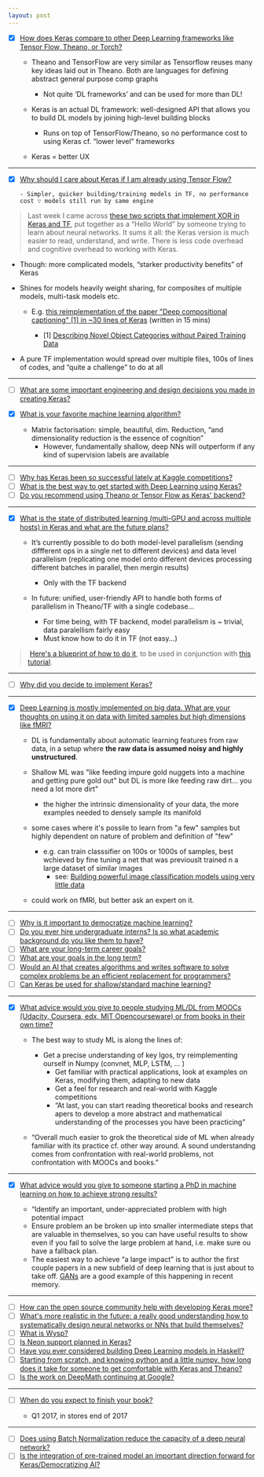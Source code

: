 ```yaml
---
layout: post
---
```

- [x] [How does Keras compare to other Deep Learning frameworks like Tensor Flow, Theano, or Torch?](https://www.quora.com/How-does-Keras-compare-to-other-Deep-Learning-frameworks-like-Tensor-Flow-Theano-or-Torch)
  - Theano and TensorFlow are very similar as Tensorflow reuses many key ideas laid out in Theano. Both are languages for defining abstract general purpose comp graphs 
      - Not quite ‘DL frameworks’ and can be used for more than DL! 

  - Keras is an actual DL framework: well-designed API that allows you to build DL models by joining high-level building blocks 
      - Runs on top of TensorFlow/Theano, so no performance cost to using Keras cf. “lower level” frameworks 
  - Keras = better UX

- - -

- [x] [Why should I care about Keras if I am already using Tensor Flow?](https://www.quora.com/Why-should-I-care-about-Keras-if-I-am-already-using-Tensor-Flow)

      - Simpler, quicker building/training models in TF, no performance cost ∵ models still run by same engine  
      
> Last week I came across [these two scripts that implement XOR in Keras and TF](https://gist.github.com/cburgdorf/e2fb46e5ad61ed7b9a29029c5cc30134), put together as a “Hello World” by someone trying to learn about neural networks. It sums it all: the Keras version is much easier to read, understand, and write. There is less code overhead and cognitive overhead to working with Keras.  

  - Though: more complicated models, “starker productivity benefits” of Keras  

  - Shines for models heavily weight sharing, for composites of multiple models, multi-task models etc.   

    - E.g. [this reimplementation of the paper "Deep compositional captioning" [1] in ~30 lines of Keras](https://gist.github.com/fchollet/0ecc151189b997fd4400bc2fecf2489f) (written in 15 mins)   

      - [1] [Describing Novel Object Categories without Paired Training Data](https://arxiv.org/abs/1511.05284)  

- A pure TF implementation would spread over multiple files, 100s of lines of codes, and “quite a challenge” to do at all   

- - -

- [ ] [What are some important engineering and design decisions you made in creating Keras?](https://www.quora.com/What-are-some-important-engineering-and-design-decisions-you-made-in-creating-Keras)
- [x] [What is your favorite machine learning algorithm?](https://www.quora.com/What-is-your-favorite-machine-learning-algorithm-2)

  - Matrix factorisation: simple, beautiful, dim. Reduction, “and dimensionality reduction is the essence of cognition” 
    - However, fundamentally shallow, deep NNs will outperform if any kind of supervision labels are available

- - -

- [ ] [Why has Keras been so successful lately at Kaggle competitions?](https://www.quora.com/Why-has-Keras-been-so-successful-lately-at-Kaggle-competitions)
- [ ] [What is the best way to get started with Deep Learning using Keras?](https://www.quora.com/What-is-the-best-way-to-get-started-with-Deep-Learning-using-Keras)
- [ ] [Do you recommend using Theano or Tensor Flow as Keras' backend?](https://www.quora.com/Do-you-recommend-using-Theano-or-Tensor-Flow-as-Keras-backend)

- - -

- [x] [What is the state of distributed learning (multi-GPU and across multiple hosts) in Keras and what are the future plans?](https://www.quora.com/What-is-the-state-of-distributed-learning-multi-GPU-and-across-multiple-hosts-in-Keras-and-what-are-the-future-plans)

  - It’s currently possible to do both model-level parallelism (sending diffferent ops in a single net to different devices) and data level parallelism (replicating one model onto different devices processing different batches in parallel, then mergin results) 
    - Only with the TF backend 

  - In future: unified, user-friendly API to handle both forms of parallelism in Theano/TF with a single codebase…  
    - For time being, with TF backend, model parallelism is ~ trivial, data paralellism fairly easy 
    - Must know how to do it in TF (not easy...) 

>  [Here's a blueprint of how to do it](https://gist.github.com/fchollet/2c9b029f505d94e6b8cd7f8a5e244a4e), to be used in conjunction with [this tutorial](https://www.tensorflow.org/versions/r0.10/how_tos/distributed/index.html).

- - -
- [ ] [Why did you decide to implement Keras?](https://www.quora.com/Why-did-you-decide-to-implement-Keras)

- - -

- [x] [Deep Learning is mostly implemented on big data. What are your thoughts on using it on data with limited samples but high dimensions like fMRI?](https://www.quora.com/Deep-Learning-is-mostly-implemented-on-big-data-What-are-your-thoughts-on-using-it-on-data-with-limited-samples-but-high-dimensions-like-fMRI)

  - DL is fundamentally about automatic learning features from raw data, in a setup where __the raw data is assumed noisy and highly unstructured__.
  - Shallow ML was "like feeding impure gold nuggets into a machine and getting pure gold out" but DL is more like feeding raw dirt... you need a lot more dirt"
    - the higher the intrinsic dimensionality of your data, the more examples needed to densely sample its manifold

  - some cases where it's possile to learn from "a few" samples but highly dependent on nature of problem and definition of "few"

    - e.g. can train classsifier on 100s or 1000s of samples, best wchieved by fine tuning a net that was previouslt trained n a large dataset of similar images
      - see: [Building powerful image classification models using very little data](https://blog.keras.io/building-powerful-image-classification-models-using-very-little-data.html)

  - could work on fMRI, but better ask an expert on it.

- - -

- [ ] [Why is it important to democratize machine learning?](https://www.quora.com/Why-is-it-important-to-democratize-machine-learning)
- [ ] [Do you ever hire undergraduate interns? Is so what academic background do you like them to have?](https://www.quora.com/Do-you-ever-hire-undergraduate-interns-Is-so-what-academic-background-do-you-like-them-to-have)
- [ ] [What are your long-term career goals?](https://www.quora.com/What-are-your-long-term-career-goals)
- [ ] [What are your goals in the long term?](https://www.quora.com/What-are-your-goals-in-the-long-term?no_redirect=1)
- [ ] [Would an AI that creates algorithms and writes software to solve complex problems be an efficient replacement for programmers?](https://www.quora.com/Would-an-AI-that-creates-algorithms-and-writes-software-to-solve-complex-problems-be-an-efficient-replacement-for-programmers)
- [ ] [Can Keras be used for shallow/standard machine learning?](https://www.quora.com/Can-Keras-be-used-for-shallow-standard-machine-learning)

- - -

- [x] [What advice would you give to people studying ML/DL from MOOCs (Udacity, Coursera, edx, MIT Opencourseware) or from books in their own time?](https://www.quora.com/What-advice-would-you-give-to-people-studying-ML-DL-from-MOOCs-Udacity-Coursera-edx-MIT-Opencourseware-or-from-books-in-their-own-time)

  - The best way to study ML is along the lines of: 
    - Get a precise understanding of key lgos, try reimplementing ourself in Numpy (convnet, MLP, LSTM, … ) 
      - Get familiar with practical applications, look at examples on Keras, modifying them, adapting to new data 
      - Get a feel for research and real-world with Kaggle competitions 
      - “At last, you can start reading theoretical books and research apers to develop a more abstract and mathematical understanding of the processes you have been practicing” 

  - “Overall much easier to grok the theoretical side of ML when already familiar with its practice cf. other way around. A sound understandng comes from confrontation with real-world problems, not confrontation with MOOCs and books.”

- - -

- [x] [What advice would you give to someone starting a PhD in machine learning on how to achieve strong results?](https://www.quora.com/What-advice-would-you-give-to-someone-starting-a-PhD-in-machine-learning-on-how-to-achieve-strong-results)

  - “Identify an important, under-appreciated problem with high potential impact 
  - Ensure problem an be broken up into smaller intermediate steps that are valuable in themselves, so you can have useful results to show even if you fail to solve the large problem at hand, i.e. make sure ou have a fallback plan. 
  - The easiest way to achieve “a large impact” is to author the first couple papers in a new subfield of deep learning that is just about to take off. [GANs](https://www.quora.com/What-are-Generative-Adversarial-Networks) are a good example of this happening in recent memory.

- - -

- [ ] [How can the open source community help with developing Keras more?](https://www.quora.com/How-can-the-open-source-community-help-with-developing-Keras-more)
- [ ] [What's more realistic in the future: a really good understanding how to systematically design neural networks or NNs that build themselves?](https://www.quora.com/Whats-more-realistic-in-the-future-a-really-good-understanding-how-to-systematically-design-neural-networks-or-NNs-that-build-themselves)
- [ ] [What is Wysp?](https://www.quora.com/What-is-Wysp)
- [ ] [Is Neon support planned in Keras?](https://www.quora.com/Is-Neon-support-planned-in-Keras)
- [ ] [Have you ever considered building Deep Learning models in Haskell?](https://www.quora.com/Have-you-ever-considered-building-Deep-Learning-models-in-Haskell)
- [ ] [Starting from scratch, and knowing python and a little numpy, how long does it take for someone to get comfortable with Keras and Theano?](https://www.quora.com/Starting-from-scratch-and-knowing-python-and-a-little-numpy-how-long-does-it-take-for-someone-to-get-comfortable-with-Keras-and-Theano)
- [ ] [Is the work on DeepMath continuing at Google?](https://www.quora.com/Is-the-work-on-DeepMath-continuing-at-Google)
 
- - -

- [ ] [When do you expect to finish your book?](https://www.quora.com/When-do-you-expect-to-finish-your-book)

  - Q1 2017, in stores end of 2017

- - -

- [ ] [Does using Batch Normalization reduce the capacity of a deep neural network?](https://www.quora.com/Does-using-Batch-Normalization-reduce-the-capacity-of-a-deep-neural-network)
- [ ] [Is the integration of pre-trained model an important direction forward for Keras/Democratizing AI?](https://www.quora.com/Is-the-integration-of-pre-trained-model-an-important-direction-forward-for-Keras-Democratizing-AI)